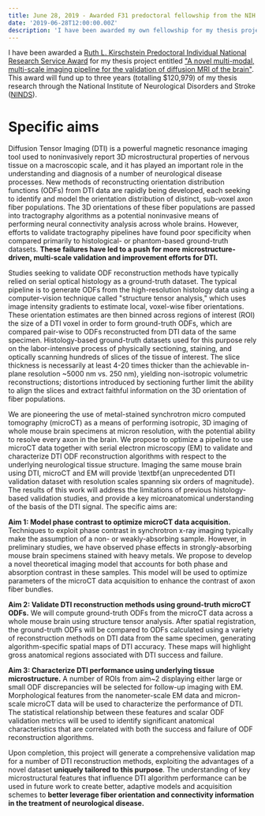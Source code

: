 ```yaml
---
title: June 28, 2019 - Awarded F31 predoctoral fellowship from the NIH
date: '2019-06-28T12:00:00.00Z'
description: 'I have been awarded my own fellowship for my thesis project entitled "A novel multi-modal, multi-scale imaging pipeline for the validation of diffusion MRI of the brain".'
---
```


I have been awarded a [Ruth L. Kirschstein Predoctoral Individual National
Research Service
Award](https://researchtraining.nih.gov/programs/fellowships/f31#) for my thesis
project entitled ["A novel multi-modal, multi-scale imaging pipeline for the
validation of diffusion MRI of the
brain"](https://app.dimensions.ai/details/grant/grant.8555152). This award will
fund up to three years (totalling $120,979) of my thesis research through the
National Institute of Neurological Disorders and Stroke
([NINDS](https://www.ninds.nih.gov/)). 

# Specific aims

Diffusion Tensor Imaging (DTI) is a powerful magnetic resonance imaging tool
used to noninvasively report 3D microstructural properties of nervous tissue on
a macroscopic scale, and it has played an important role in the understanding
and diagnosis of a number of neurological disease processes. New methods of
reconstructing orientation distribution functions (ODFs) from DTI data are
rapidly being developed, each seeking to identify and model the orientation
distribution of distinct, sub-voxel axon fiber populations. The 3D orientations
of these fiber populations are passed into tractography algorithms as a
potential noninvasive means of performing neural connectivity analysis across
whole brains. However, efforts to validate tractography pipelines have found
poor specificity when compared primarily to histological- or phantom-based
ground-truth datasets. **These failures have led to a push for more
microstructure-driven, multi-scale validation and improvement efforts for DTI.**

Studies seeking to validate ODF reconstruction methods have typically relied on
serial optical histology as a ground-truth dataset. The typical pipeline is to
generate ODFs from the high-resolution histology data using a computer-vision
technique called "structure tensor analysis," which uses image intensity
gradients to estimate local, voxel-wise fiber orientations. These orientation
estimates are then binned across regions of interest (ROI) the size of a DTI
voxel in order to form ground-truth ODFs, which are compared pair-wise to ODFs
reconstructed from DTI data of the same specimen. Histology-based ground-truth
datasets used for this purpose rely on the labor-intensive process of physically
sectioning, staining, and optically scanning hundreds of slices of the tissue of
interest. The slice thickness is necessarily at least 4-20 times thicker than
the achievable in-plane resolution ~5000 nm vs. 250 nm), yielding non-isotropic
volumetric reconstructions; distortions introduced by sectioning further limit
the ability to align the slices and extract faithful information on the 3D
orientation of fiber populations.

We are pioneering the use of metal-stained synchrotron micro computed tomography
(microCT) as a means of performing isotropic, 3D imaging of whole mouse brain
specimens at micron resolution, with the potential ability to resolve every axon
in the brain. We propose to optimize a pipeline to use microCT data together
with serial electron microscopy (EM) to validate and characterize DTI ODF
reconstruction algorithms with respect to the underlying neurological tissue
structure. Imaging the same mouse brain using DTI, microCT and EM will provide
\textbf{an unprecedented DTI validation dataset with resolution scales spanning
six orders of magnitude}. The results of this work will address the limitations
of previous histology-based validation studies, and provide a key
microanatomical understanding of the basis of the DTI signal. The specific aims
are:


**Aim 1: Model phase contrast to optimize microCT data acquisition.** Techniques
to exploit phase contrast in synchrotron x-ray imaging typically make the
assumption of a non- or weakly-absorbing sample. However, in preliminary
studies, we have observed phase effects in strongly-absorbing mouse brain
specimens stained with heavy metals. We propose to develop a novel theoretical
imaging model that accounts for both phase and absorption contrast in these
samples. This model will be used to optimize parameters of the microCT data
acquisition to enhance the contrast of axon fiber bundles.

**Aim 2: Validate DTI reconstruction methods using ground-truth microCT ODFs.**
We will compute ground-truth ODFs from the microCT data across a whole mouse
brain using structure tensor analysis. After spatial registration, the
ground-truth ODFs will be compared to ODFs calculated using a variety of
reconstruction methods on DTI data from the same specimen, generating
algorithm-specific spatial maps of DTI accuracy. These maps will highlight gross
anatomical regions associated with DTI success and failure.

**Aim 3: Characterize DTI performance using underlying tissue microstructure.**
A number of ROIs from aim~2 displaying either large or small ODF discrepancies
will be selected for follow-up imaging with EM. Morphological features from the
nanometer-scale EM data and micron-scale microCT data will be used to
characterize the performance of DTI. The statistical relationship between these
features and scalar ODF validation metrics will be used to identify significant
anatomical characteristics that are correlated with both the success and failure
of ODF reconstruction algorithms.

Upon completion, this project will generate a comprehensive validation map for a
number of DTI reconstruction methods, exploiting the advantages of a novel
dataset **uniquely tailored to this purpose**. The understanding of key
microstructural features that influence DTI algorithm performance can be used in
future work to create better, adaptive models and acquisition schemes to
**better leverage fiber orientation and connectivity information in the
treatment of neurological disease.**
